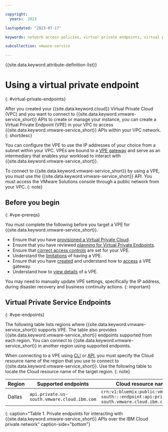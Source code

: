 ```yaml
---

copyright:
  years:  2023

lastupdated: "2023-07-17"

keywords: network access policies, virtual private endpoints, virtual private gateway, VPE

subcollection: vmware-service

---
```


{{site.data.keyword.attribute-definition-list}}

# Using a virtual private endpoint
{: #virtual-private-endpoints}

After you created your {{site.data.keyword.cloud}} Virtual Private Cloud (VPC) and you want to connect to {{site.data.keyword.vmware-service_short}} APIs to create or manage your instance, you can create a Virtual Private Endpoint (VPE) in your VPC to access {{site.data.keyword.vmware-service_short}} APIs within your VPC network.
{: shortdesc}

You can configure the VPE to use the IP addresses of your choice from a subnet within your VPC. VPEs are bound to a [VPE gateway](/docs/vpc?topic=vpc-about-vpe) and serve as an intermediary that enables your workload to interact with {{site.data.keyword.vmware-service_short}}.

To connect to {{site.data.keyword.vmware-service_short}} by using a VPE, you must use the {{site.data.keyword.vmware-service_short}} API. You must access the VMware Solutions console through a public network from your VPC.
{: note}

## Before you begin
{: #vpe-prereqs}

You must complete the following before you target a VPE for {{site.data.keyword.vmware-service_short}}.

- Ensure that you have [provisioned a Virtual Private Cloud](/docs/vpc?topic=vpc-getting-started).
- Ensure that you have reviewed [planning for Virtual Private Endpoints](/docs/vpc?topic=vpc-planning-considerations).
- Ensure that [correct access controls](/docs/vpc?topic=vpc-acls-security-groups-vpn) are set for your VPE.
- Understand the [limitations](/docs/vpc?topic=vpc-limitations-vpe) of having a VPE.
- Ensure that you have [created](/docs/vpc?topic=vpc-ordering-endpoint-gateway) and understand how to [access](/docs/vpc?topic=vpc-accessing-vpe-after-setup) a VPE gateway.
- Understand how to [view details](/docs/vpc?topic=vpc-vpe-viewing-details-of-an-endpoint-gateway) of a VPE.

You may need to manually update VPE settings, specifically the IP address, during disaster recovery and business continuity actions.
{: important}

## Virtual Private Service Endpoints
{: #vpe-endpoints}

The following table lists regions where {{site.data.keyword.vmware-service_short}} supports VPE. The table also provides {{site.data.keyword.vmware-service_short}} endpoints supported from each region. You can connect to {{site.data.keyword.vmware-service_short}} in another region using supported endpoints.

When connecting to a VPE using [CLI](/docs/vpc?topic=vpc-ordering-endpoint-gateway#vpe-ordering-cli)
or [API](/docs/vpc?topic=vpc-ordering-endpoint-gateway#vpe-ordering-api), you must specify the Cloud resource name of the region that you  use to connect to {{site.data.keyword.vmware-service_short}}. Use the following table to locate the Cloud resource name of the target region.
{: note}

| Region     | Supported endpoints   | Cloud resource name    |
|------------|----------------------------------|------------------------|
| Dallas | `api.private.us-south.vmware.cloud.ibm.com` |`crn:v1:bluemix:public:vmware:us-south:::endpoint:api:private.us-south.vmware.cloud.ibm.com` |
{: caption="Table 1. Private endpoints for interacting with {{site.data.keyword.vmware-service_short}} APIs over the IBM Cloud private network" caption-side="bottom"}
